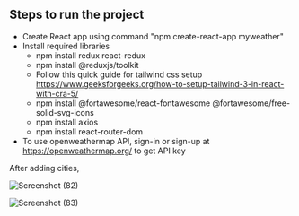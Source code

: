 ## Steps to run the project ##

- Create React app using command "npm create-react-app myweather"
- Install required libraries
    - npm install redux react-redux
    - npm install @reduxjs/toolkit
    - Follow this quick guide for tailwind css setup https://www.geeksforgeeks.org/how-to-setup-tailwind-3-in-react-with-cra-5/ 
    - npm install @fortawesome/react-fontawesome @fortawesome/free-solid-svg-icons
    - npm install axios
    - npm install react-router-dom
- To use openweathermap API, sign-in or sign-up at https://openweathermap.org/ to get API key


After adding cities,

![Screenshot (82)](https://github.com/Popuri-Sowmya/myweather-website/assets/166593956/494229d0-3e7d-497a-816a-af570f5a30e4)

![Screenshot (83)](https://github.com/Popuri-Sowmya/myweather-website/assets/166593956/d14484b3-969d-4cc9-abda-b83581eb8c58)
